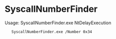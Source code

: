 # SyscallNumberFinder



Usage: SyscallNumberFinder.exe NtDelayExecution

       SyscallNumberFinder.exe /Number 0x34
       
       

